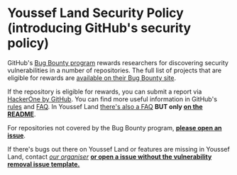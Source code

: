 # Youssef Land Security Policy (introducing GitHub's security policy)

GitHub's [Bug Bounty program](https://bounty.github.com) rewards researchers for discovering security vulnerabilities in a number of repositories. The full list of projects that are eligible for rewards are [available on their Bug Bounty site](https://bounty.github.com/#scope).

If the repository is eligible for rewards, you can submit a report via [HackerOne by GitHub](https://hackerone.com/github). You can find more useful information in GitHub's [rules](https://bounty.github.com/#rules) and [FAQ](https://bounty.github.com/#faqs). In Youssef Land [there's also a FAQ](https://github.com/The-Youssef-Nasr-Company/Youssef-Land/blob/master/README.markdown#-youssef-land-faq) __BUT only [on the README](https://github.com/The-Youssef-Nasr-Company/Youssef-Land/blob/master/README.markdown)__.

For repositories not covered by the Bug Bounty program, __[please open an issue](https://github.com/The-Youssef-Nasr-Company/Youssef-Land/issues/new/choose)__.

If there's bugs out there on Youssef Land or features are missing in Youssef Land, contact _[our organiser](mailto:yoyo.monem22@gmail.com)_ __[or open a issue without the vulnerability removal issue template.](https://github.com/The-Youssef-Nasr-Company/Youssef-Land/issues/new/choose)__

